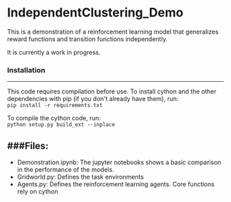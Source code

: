 # IndependentClustering_Demo

This is a demonstration of a reinforcement learning model that
generalizes reward functions and transition functions independently.  
  
It is currently a work in progress.


### Installation
--- 
This code requires compilation before use. To install cython and the 
other dependencies with pip (if you don't already have them), run:  
```pip install -r requirements.txt ```

To compile the cython code, run:  
```python setup.py build_ext --inplace```  

###Files:
---
* Demonstration.ipynb: The jupyter notebooks shows a basic comparison in
 the performance of the models.
* Gridworld.py: Defines the task environments
* Agents.py: Defines the reinforcement learning agents. Core functions 
    rely on cython